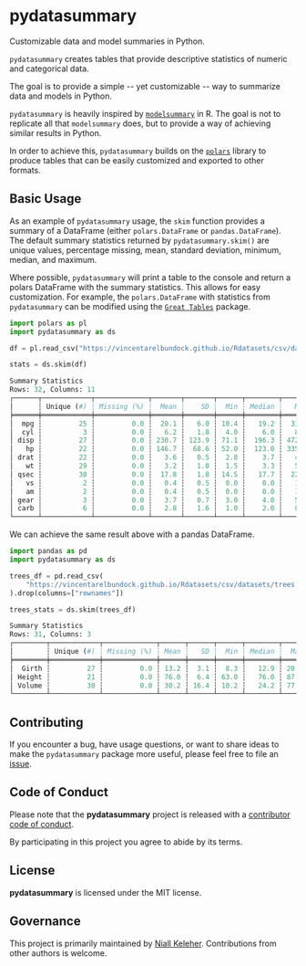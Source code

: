 # pydatasummary

Customizable data and model summaries in Python.

`pydatasummary` creates tables that provide descriptive statistics of
numeric and categorical data.

The goal is to provide a simple -- yet customizable -- way to summarize
data and models in Python.

`pydatasummary` is heavily inspired by [`modelsummary`](https://modelsummary.com/)
in R. The goal is not to replicate all that `modelsummary` does, but to provide
a way of achieving similar results in Python.

In order to achieve this, `pydatasummary` builds on the [`polars`](https://docs.pola.rs/)
library to produce tables that can be easily customized and exported to other formats.

## Basic Usage

As an example of `pydatasummary` usage, the `skim` function provides a
summary of a DataFrame (either `polars.DataFrame` or `pandas.DataFrame`).
The default summary statistics returned by `pydatasummary.skim()` are unique values,
percentage missing, mean, standard deviation, minimum, median, and maximum.

Where possible, `pydatasummary` will print a table to the console and return a
polars DataFrame with the summary statistics. This allows for easy customization.
For example, the `polars.DataFrame` with statistics from `pydatasummary` can be
modified using the [`Great Tables`](https://posit-dev.github.io/great-tables/reference/) package.

```python
import polars as pl
import pydatasummary as ds

df = pl.read_csv("https://vincentarelbundock.github.io/Rdatasets/csv/datasets/mtcars.csv").drop("rownames")

stats = ds.skim(df)

Summary Statistics
Rows: 32, Columns: 11
┌──────┬────────────┬─────────────┬───────┬───────┬──────┬────────┬───────┐
│      ┆ Unique (#) ┆ Missing (%) ┆  Mean ┆    SD ┆  Min ┆ Median ┆   Max │
╞══════╪════════════╪═════════════╪═══════╪═══════╪══════╪════════╪═══════╡
│  mpg ┆         25 ┆         0.0 ┆  20.1 ┆   6.0 ┆ 10.4 ┆   19.2 ┆  33.9 │
│  cyl ┆          3 ┆         0.0 ┆   6.2 ┆   1.8 ┆  4.0 ┆    6.0 ┆   8.0 │
│ disp ┆         27 ┆         0.0 ┆ 230.7 ┆ 123.9 ┆ 71.1 ┆  196.3 ┆ 472.0 │
│   hp ┆         22 ┆         0.0 ┆ 146.7 ┆  68.6 ┆ 52.0 ┆  123.0 ┆ 335.0 │
│ drat ┆         22 ┆         0.0 ┆   3.6 ┆   0.5 ┆  2.8 ┆    3.7 ┆   4.9 │
│   wt ┆         29 ┆         0.0 ┆   3.2 ┆   1.0 ┆  1.5 ┆    3.3 ┆   5.4 │
│ qsec ┆         30 ┆         0.0 ┆  17.8 ┆   1.8 ┆ 14.5 ┆   17.7 ┆  22.9 │
│   vs ┆          2 ┆         0.0 ┆   0.4 ┆   0.5 ┆  0.0 ┆    0.0 ┆   1.0 │
│   am ┆          2 ┆         0.0 ┆   0.4 ┆   0.5 ┆  0.0 ┆    0.0 ┆   1.0 │
│ gear ┆          3 ┆         0.0 ┆   3.7 ┆   0.7 ┆  3.0 ┆    4.0 ┆   5.0 │
│ carb ┆          6 ┆         0.0 ┆   2.8 ┆   1.6 ┆  1.0 ┆    2.0 ┆   8.0 │
└──────┴────────────┴─────────────┴───────┴───────┴──────┴────────┴───────┘
```

We can achieve the same result above with a pandas DataFrame.

```python
import pandas as pd
import pydatasummary as ds

trees_df = pd.read_csv(
    "https://vincentarelbundock.github.io/Rdatasets/csv/datasets/trees.csv"
).drop(columns=["rownames"])

trees_stats = ds.skim(trees_df)

Summary Statistics
Rows: 31, Columns: 3
┌────────┬────────────┬─────────────┬──────┬──────┬──────┬────────┬──────┐
│        ┆ Unique (#) ┆ Missing (%) ┆ Mean ┆   SD ┆  Min ┆ Median ┆  Max │
╞════════╪════════════╪═════════════╪══════╪══════╪══════╪════════╪══════╡
│  Girth ┆         27 ┆         0.0 ┆ 13.2 ┆  3.1 ┆  8.3 ┆   12.9 ┆ 20.6 │
│ Height ┆         21 ┆         0.0 ┆ 76.0 ┆  6.4 ┆ 63.0 ┆   76.0 ┆ 87.0 │
│ Volume ┆         30 ┆         0.0 ┆ 30.2 ┆ 16.4 ┆ 10.2 ┆   24.2 ┆ 77.0 │
└────────┴────────────┴─────────────┴──────┴──────┴──────┴────────┴──────┘

```

## Contributing

If you encounter a bug, have usage questions, or want to share ideas to make
the `pydatasummary` package more useful, please feel free to file an
[issue](https://github.com/NKeleher/pydatasummary/issues).

## Code of Conduct

Please note that the **pydatasummary** project is released with a
[contributor code of conduct](https://www.contributor-covenant.org/version/2/1/code_of_conduct/).

By participating in this project you agree to abide by its terms.

## License

**pydatasummary** is licensed under the MIT license.

## Governance

This project is primarily maintained by [Niall Keleher](https://twitter.com/nkeleher).
Contributions from other authors is welcome.
